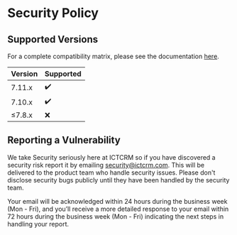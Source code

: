 # Security Policy

## Supported Versions

For a complete compatibility matrix, please see the documentation [here](https://docs.ictcrm.com/admin/compatibility-matrix/).

| Version | Supported          |
| ------- | ------------------ |
| 7.11.x   | :heavy_check_mark: |
| 7.10.x   | :heavy_check_mark: |
| ≤7.8.x   | :x: |

## Reporting a Vulnerability

We take Security seriously here at ICTCRM so if you have discovered a security risk report it by
emailing [security@ictcrm.com](mailto:security@ictcrm.com). This will be delivered to the product team who handle security issues.
Please don't disclose security bugs publicly until they have been handled by the security team.

Your email will be acknowledged within 24 hours during the business week (Mon - Fri), and you’ll receive a more
detailed response to your email within 72 hours during the business week (Mon - Fri) indicating the next steps in
handling your report.
